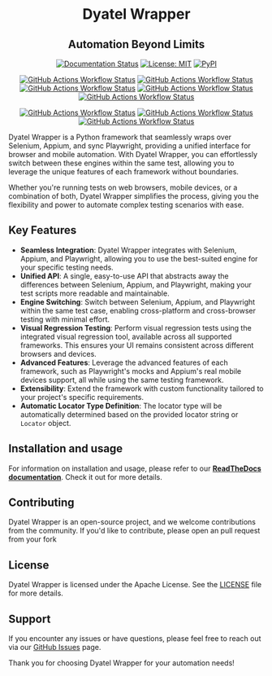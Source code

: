 <h1 align="center">Dyatel Wrapper</h1>

<h2 align="center">Automation Beyond Limits</h2>

<p align="center">
    <a href="https://dyatel-wrapper.readthedocs.io"><img alt="Documentation Status" src="https://readthedocs.org/projects/dyatel-wrapper/badge/?version=latest"></a>
    <a href="https://github.com/CustomEnv/dyatel/blob/master/LICENSE"><img alt="License: MIT" src="https://dyatel-wrapper.readthedocs.io/_static/license.svg"></a>
    <a href="https://pypi.org/project/dyatel-wrapper/"><img alt="PyPI" src="https://img.shields.io/pypi/v/dyatel-wrapper"></a>
</p>  
<p align="center">
    <a href="https://github.com/CustomEnv/dyatel/actions/workflows/static_tests.yml"><img alt="GitHub Actions Workflow Status" src="https://img.shields.io/github/actions/workflow/status/CustomEnv/dyatel/static_tests.yml?style=plastic&logo=github&label=Python%203.8"></a>
    <a href="https://github.com/CustomEnv/dyatel/actions/workflows/static_tests.yml"><img alt="GitHub Actions Workflow Status" src="https://img.shields.io/github/actions/workflow/status/CustomEnv/dyatel/static_tests.yml?style=plastic&logo=github&label=Python%203.9"></a>
    <a href="https://github.com/CustomEnv/dyatel/actions/workflows/static_tests.yml"><img alt="GitHub Actions Workflow Status" src="https://img.shields.io/github/actions/workflow/status/CustomEnv/dyatel/static_tests.yml?style=plastic&logo=github&label=Python%203.10"></a>
    <a href="https://github.com/CustomEnv/dyatel/actions/workflows/static_tests.yml"><img alt="GitHub Actions Workflow Status" src="https://img.shields.io/github/actions/workflow/status/CustomEnv/dyatel/static_tests.yml?style=plastic&logo=github&label=Python%203.11"></a>
    <a href="https://github.com/CustomEnv/dyatel/actions/workflows/static_tests.yml"><img alt="GitHub Actions Workflow Status" src="https://img.shields.io/github/actions/workflow/status/CustomEnv/dyatel/static_tests.yml?style=plastic&logo=github&label=Python%203.12"></a>
</p>
<p align="center">
    <a href="https://github.com/CustomEnv/dyatel/actions/workflows/selenium_tests.yml"><img alt="GitHub Actions Workflow Status" src="https://github.com/CustomEnv/dyatel/actions/workflows/selenium_tests.yml/badge.svg"></a>
    <a href="https://github.com/CustomEnv/dyatel/actions/workflows/selenium_safari_tests.yml"><img alt="GitHub Actions Workflow Status" src="https://github.com/CustomEnv/dyatel/actions/workflows/selenium_safari_tests.yml/badge.svg"></a>
    <a href="https://github.com/CustomEnv/dyatel/actions/workflows/playwright_tests.yml"><img alt="GitHub Actions Workflow Status" src="https://github.com/CustomEnv/dyatel/actions/workflows/playwright_tests.yml/badge.svg"></a>
</p>


Dyatel Wrapper is a Python framework that seamlessly wraps over Selenium, Appium, and sync Playwright,
providing a unified interface for browser and mobile automation. With Dyatel Wrapper, you can effortlessly switch 
between these engines within the same test, allowing you to leverage the unique features of each framework without boundaries.

Whether you're running tests on web browsers, mobile devices, or a combination of both, Dyatel Wrapper simplifies the 
process, giving you the flexibility and power to automate complex testing scenarios with ease.

## Key Features

- **Seamless Integration**: Dyatel Wrapper integrates with Selenium, Appium, and Playwright, allowing you to use the best-suited engine for your specific testing needs.
- **Unified API**: A single, easy-to-use API that abstracts away the differences between Selenium, Appium, and Playwright, making your test scripts more readable and maintainable.
- **Engine Switching**: Switch between Selenium, Appium, and Playwright within the same test case, enabling cross-platform and cross-browser testing with minimal effort.
- **Visual Regression Testing**: Perform visual regression tests using the integrated visual regression tool, available across all supported frameworks. This ensures your UI remains consistent across different browsers and devices.
- **Advanced Features**: Leverage the advanced features of each framework, such as Playwright's mocks and Appium's real mobile devices support, all while using the same testing framework.
- **Extensibility**: Extend the framework with custom functionality tailored to your project's specific requirements.
- **Automatic Locator Type Definition**: The locator type will be automatically determined based on the provided locator string or `Locator` object.


## Installation and usage
For information on installation and usage, please refer to our **[ReadTheDocs documentation](https://dyatel-wrapper.readthedocs.io)**. Check it out for more details.


## Contributing

Dyatel Wrapper is an open-source project, and we welcome contributions from the community. If you'd like to contribute, please open an pull request from your fork

## License

Dyatel Wrapper is licensed under the Apache License. See the [LICENSE](https://github.com/CustomEnv/dyatel/blob/master/LICENSE) file for more details.

## Support

If you encounter any issues or have questions, please feel free to reach out via our [GitHub Issues](https://github.com/CustomEnv/dyatel/issues) page.

Thank you for choosing Dyatel Wrapper for your automation needs!
